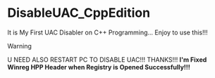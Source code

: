 # DisableUAC_CppEdition
It is My First UAC Disabler on C++ Programming... Enjoy to use this!!!

> [!WARNING]
> U NEED ALSO RESTART PC TO DISABLE UAC!!! THANKS!!!
**I'm Fixed Winreg HPP Header when Registry is Opened Successfully!!!**
